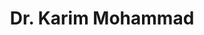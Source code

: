 ---
title: "Dr. Karim Mohammad"
name: "Karim Mohammad"
email: "karim.mohammad@kailab.org"
description: "Research team member at KaiLab, specializing in Kurdish language technology and computational linguistics."
organizationIds: ["kailab", "kla", "meti", "uod-cs"]
draft: false
---